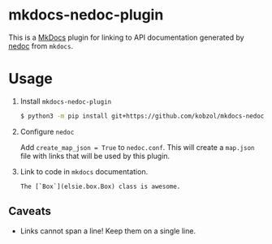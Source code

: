 # mkdocs-nedoc-plugin
This is a [MkDocs](https://www.mkdocs.org/) plugin for linking to API documentation generated by
[nedoc](https://github.com/spirali/nedoc) from `mkdocs`.

# Usage
1) Install `mkdocs-nedoc-plugin`
    ```bash
    $ python3 -m pip install git+https://github.com/kobzol/mkdocs-nedoc-plugin
    ```

2) Configure `nedoc`

    Add `create_map_json = True` to `nedoc.conf`. This will create a `map.json` file with links that
    will be used by this plugin.
 
3) Link to code in `mkdocs` documentation.
    ```
    The [`Box`](elsie.box.Box) class is awesome.
    ```

## Caveats
- Links cannot span a line! Keep them on a single line.

